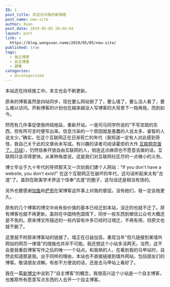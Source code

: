 ```yaml
---
ID: 1
post_title: 欢迎访问我的新博客
post_name: new-site
author: Xuan
post_date: 2019-05-05 20:46:44
layout: post
link: >
  https://blog.wangxuan.name/2019/05/05/new-site/
published: true
tags:
  - 独立博客
  - 自主博客
  - 避秦
categories:
  - Uncategorized
---
```


本站还在持续施工中。本文也会不断更新。

原来的博客虽然是四站同步，现在要么网站倒了了，要么墙了，要么没人看了，要么难以访问。开新博客的计划也在越来越没人写博客的大背景下一拖再拖，而到如今。

然而有几件事促使我终结拖延，重新开站。一是司马同学所说的“不写空疏的东西，但有所可言时便写出来。信息污染的一个原因就是愚蠢的人说太多，睿智的人说太少。”确实，在这个互联网正在日渐死亡的年代（我知道一定有人对此感到奇怪，我自己关于此的文章尚未写成。有兴趣的读者可阅读霍炬的大作 [互联网完蛋了，已经](https://mp.weixin.qq.com/s?__biz=MjM5MTE4Nzk1NA==&mid=2650741755&idx=1&sn=d53dc6d886288ae9d99e53c1de657fc6&chksm=beb2ed6689c56470497ffcdf810c900fee00770980801b1e0ad0b2fbab929e175ffeaa9717f4&scene=21)），仍然信奉开放自由互联网的人，倘连这点麻烦也不愿意去做的话，互联网只会凉得更快。从某种角度说，这是我们对互联网社区尽的一点微小的义务。

博士毕业于九十年代的导师那天又一次劝我们建个人网站："If you don't have a website, you don't exist!" 在这个互联网正在崩坏的年代，这句话听起来太有"古道"了。虽则在欧美学术界这个信奉"古道"的圈子，这句话还是相当有效的。

另外也要感谢[加鱼](https://kkjiayu.github.io/)和[俨思](https://1983etymonjin.github.io/)在架博客这件事上对我的督促。没有她们，我一定会拖更久。

原有的几个博客的博文中尚有些价值的基本已经迁到本站，没迁的也就不迁了。原有博客也就不再更新。虽则在中国特色国情下，同步一些东西到微信公众号大概还是不免的。原来博文所描述的一些内容有许多已经时过境迁，不再有用，但原文也就不删了。

这里就不附原来博客站的链接了。墙正在日益加高，重现当年"但凡链接到某墙外网站的网页一律墙"的措施也并非不可能。我还想这个小站多活两天。当然，这不会是我重启博客写作之后的唯一一个站点。和我熟的人，在看到我的马甲站时，自然会知道那是我。出于同样的理由，本站也不直接链接到墙外网站，包括朋友们的博客。敬请朋友谅解。有些不方便说的话，还是去马甲站上看好了。

我在一篇[新博文](http://blog.wangxuan.name/2020/03/04/where-to-host-my-blog/)中谈到了“自主博客”的概念，我很高兴这个小站是一个自主博客，也推荐所有愿意写点东西的人去开一个自主博客。
